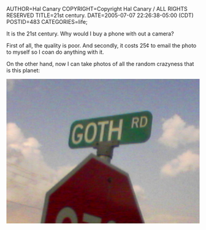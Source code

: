 AUTHOR=Hal Canary
COPYRIGHT=Copyright Hal Canary / ALL RIGHTS RESERVED
TITLE=21st century.
DATE=2005-07-07 22:26:38-05:00 (CDT)
POSTID=483
CATEGORIES=life;

It is the 21st century. Why would I buy a phone with out a camera?

First of all, the quality is poor. And secondly, it costs 25¢ to email the photo to myself so I coan do anything with it.

On the other hand, now I can take photos of all the random crazyness that is this planet:

![[GOTH RD]](/images/2005-07-07-goth-rd.jpg)
